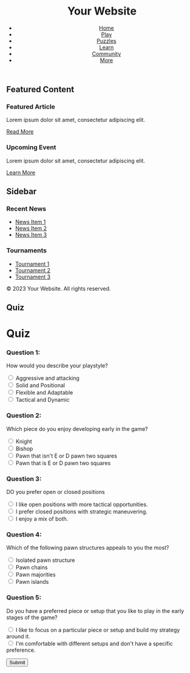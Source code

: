 <!DOCTYPE html>
<html lang="en">
<head>
    <meta charset="UTF-8">
    <meta name="viewport" content="width=device-width, initial-scale=1.0">
    <title>Your Website | Chess.com Style</title>
    <link rel="stylesheet" href="styles.css">
</head>
<body>
    <header class="header">
        <!-- Chess.com logo or your website's logo -->
        <h1 class="logo">Your Website</h1>
        <nav class="navigation">
            <!-- Navigation links -->
            <ul class="nav-links">
                <li><a href="#">Home</a></li>
                <li><a href="#">Play</a></li>
                <li><a href="#">Puzzles</a></li>
                <li><a href="#">Learn</a></li>
                <li><a href="#">Community</a></li>
                <li><a href="#">More</a></li>
            </ul>
        </nav>
    </header>
    <main class="main-content">
        <!-- Your main content goes here -->
        <section class="featured-section">
            <h2 class="section-heading">Featured Content</h2>
            <!-- Featured content section -->
            <div class="featured-content">
                <!-- Content items -->
                <div class="content-item">
                    <!-- Content item details -->
                    <h3 class="content-title">Featured Article</h3>
                    <p class="content-description">Lorem ipsum dolor sit amet, consectetur adipiscing elit.</p>
                    <a href="#" class="content-link">Read More</a>
                </div>
                <div class="content-item">
                    <!-- Content item details -->
                    <h3 class="content-title">Upcoming Event</h3>
                    <p class="content-description">Lorem ipsum dolor sit amet, consectetur adipiscing elit.</p>
                    <a href="#" class="content-link">Learn More</a>
                </div>
            </div>
        </section>
        <section class="sidebar">
            <!-- Sidebar content -->
            <h2 class="section-heading">Sidebar</h2>
            <div class="sidebar-content">
                <!-- Sidebar items -->
                <div class="sidebar-item">
                    <!-- Sidebar item details -->
                    <h3 class="sidebar-title">Recent News</h3>
                    <ul class="sidebar-list">
                        <li><a href="#">News Item 1</a></li>
                        <li><a href="#">News Item 2</a></li>
                        <li><a href="#">News Item 3</a></li>
                    </ul>
                </div>
                <div class="sidebar-item">
                    <!-- Sidebar item details -->
                    <h3 class="sidebar-title">Tournaments</h3>
                    <ul class="sidebar-list">
                        <li><a href="#">Tournament 1</a></li>
                        <li><a href="#">Tournament 2</a></li>
                        <li><a href="#">Tournament 3</a></li>
                    </ul>
                </div>
            </div>
        </section>
    </main>
    <footer class="footer">
        <!-- Footer content -->
        <p>&copy; 2023 Your Website. All rights reserved.</p>
    </footer>
</body>
</html>


## Quiz

<!DOCTYPE html>
<html>
<head>
  <title>Quiz</title>
  <style>
    .question {
      margin-bottom: 10px;
    }
  </style>
</head>
<body>
  <h1>Quiz</h1>
  
  <div class="question">
    <h3>Question 1:</h3>
    <p>How would you describe your playstyle?</p>
    <form>
      <input type="radio" name="q1" value="40"> Aggressive and attacking <br>
      <input type="radio" name="q1" value="30"> Solid and Positional <br>
      <input type="radio" name="q1" value="20"> Flexible and Adaptable  <br>
      <input type="radio" name="q1" value="10"> Tactical and Dynamic <br>
    </form>
  </div>
  
  <div class="question">
    <h3>Question 2:</h3>
    <p>Which piece do you enjoy developing early in the game?</p>
    <form>
      <input type="radio" name="q2" value="40"> Knight <br>
      <input type="radio" name="q2" value="30"> Bishop <br>
      <input type="radio" name="q2" value="20"> Pawn that isn't E or D pawn two squares <br>
      <input type="radio" name="q2" value="10"> Pawn that is E or D pawn two squares <br>
    </form>
  </div>
  
  <div class="question">
    <h3>Question 3:</h3>
    <p>DO you prefer open or closed positions</p>
    <form>
      <input type="radio" name="q3" value="40"> I like open positions with more tactical opportunities.<br>
      <input type="radio" name="q3" value="30"> I prefer closed positions with strategic maneuvering.<br>
      <input type="radio" name="q3" value="20"> I enjoy a mix of both.<br>
    </form>
  </div>

  <div class="question">
    <h3>Question 4:</h3>
    <p>Which of the following pawn structures appeals to you the most?</p>
    <form>
      <input type="radio" name="q2" value="40"> Isolated pawn structure <br>
      <input type="radio" name="q2" value="30"> Pawn chains <br>
      <input type="radio" name="q2" value="20"> Pawn majorities <br>
      <input type="radio" name="q2" value="10"> Pawn islands <br>
    </form>
  </div>

  <div class="question">
    <h3>Question 5:</h3>
    <p>Do you have a preferred piece or setup that you like to play in the early stages of the game?</p>
    <form>
      <input type="radio" name="q2" value="40"> I like to focus on a particular piece or setup and build my strategy around it.  <br>
      <input type="radio" name="q2" value="30"> I'm comfortable with different setups and don't have a specific preference. <br>
    </form>
  </div>

  
  <button onclick="calculateScore()">Submit</button>
  
  <h3 id="score"></h3>
  
  <script>
    function calculateScore() {
      var score = 0;
      
      var q1Answer = document.querySelector('input[name="q1"]:checked');
      if (q1Answer !== null) {
        score += parseInt(q1Answer.value);
      }
      
      var q2Answer = document.querySelector('input[name="q2"]:checked');
      if (q2Answer !== null) {
        score += parseInt(q2Answer.value);
      }
      
      var q3Answer = document.querySelector('input[name="q3"]:checked');
      if (q3Answer !== null) {
        score += parseInt(q3Answer.value);
      }
      
      document.getElementById('score').innerHTML = "Total Score: " + score + " points";
    }
  </script>
</body>
</html>